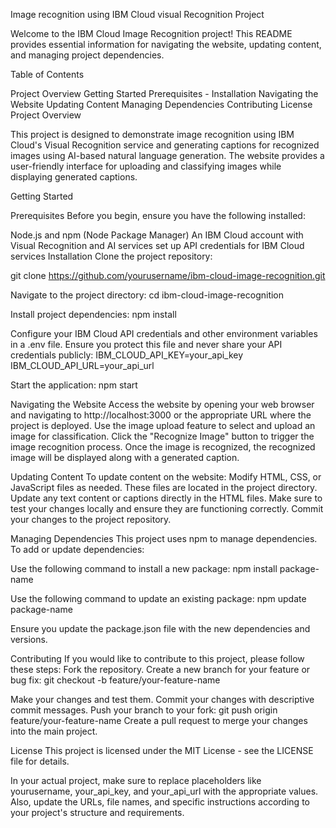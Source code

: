 Image recognition using IBM Cloud visual Recognition Project

Welcome to the IBM Cloud Image Recognition project! This README provides essential information for navigating the website, updating content, and managing project dependencies.

Table of Contents

Project Overview
Getting Started
Prerequisites - Installation
Navigating the Website
Updating Content
Managing Dependencies
Contributing
License
Project Overview

This project is designed to demonstrate image recognition using IBM Cloud's Visual Recognition service and generating captions for recognized images using AI-based natural language generation. The website provides a user-friendly interface for uploading and classifying images while displaying generated captions.

Getting Started

Prerequisites
Before you begin, ensure you have the following installed:

Node.js and npm (Node Package Manager)
An IBM Cloud account with Visual Recognition and AI services set up
API credentials for IBM Cloud services
Installation
Clone the project repository:

git clone https://github.com/yourusername/ibm-cloud-image-recognition.git

Navigate to the project directory: cd ibm-cloud-image-recognition

Install project dependencies: npm install

Configure your IBM Cloud API credentials and other environment variables in a .env file. Ensure you protect this file and never share your API credentials publicly: IBM_CLOUD_API_KEY=your_api_key IBM_CLOUD_API_URL=your_api_url

Start the application: npm start

Navigating the Website Access the website by opening your web browser and navigating to http://localhost:3000 or the appropriate URL where the project is deployed. Use the image upload feature to select and upload an image for classification. Click the "Recognize Image" button to trigger the image recognition process. Once the image is recognized, the recognized image will be displayed along with a generated caption.

Updating Content To update content on the website: Modify HTML, CSS, or JavaScript files as needed. These files are located in the project directory. Update any text content or captions directly in the HTML files. Make sure to test your changes locally and ensure they are functioning correctly. Commit your changes to the project repository.

Managing Dependencies This project uses npm to manage dependencies. To add or update dependencies:

Use the following command to install a new package: npm install package-name

Use the following command to update an existing package: npm update package-name

Ensure you update the package.json file with the new dependencies and versions.

Contributing If you would like to contribute to this project, please follow these steps: Fork the repository. Create a new branch for your feature or bug fix: git checkout -b feature/your-feature-name

Make your changes and test them. Commit your changes with descriptive commit messages. Push your branch to your fork: git push origin feature/your-feature-name Create a pull request to merge your changes into the main project.

License This project is licensed under the MIT License - see the LICENSE file for details.

In your actual project, make sure to replace placeholders like yourusername, your_api_key, and your_api_url with the appropriate values. Also, update the URLs, file names, and specific instructions according to your project's structure and requirements.
